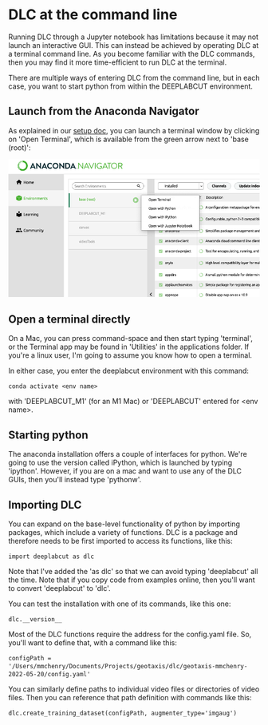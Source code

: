 # DLC at the command line

Running DLC through a Jupyter notebook has limitations because it may not launch an interactive GUI. This can instead be achieved by operating DLC at a terminal command line. As you become familiar with the DLC commands, then you may find it more time-efficient to run DLC at the terminal. 

There are multiple ways of entering DLC from the command line, but in each case, you want to start python from within the DEEPLABCUT environment.

## Launch from the Anaconda Navigator

As explained in our [setup doc](/docs/setup.md), you can launch a terminal window by clicking on 'Open Terminal', which is available from the green arrow next to 'base (root)':

![Open Terminal](/docs/assets/open_terminal.png)


## Open a terminal directly

On a Mac, you can press command-space and then start typing 'terminal', or the Terminal app may be found in 'Utilities' in the applications folder. If you're a linux user, I'm going to assume you know how to open a terminal.

In either case, you enter the deeplabcut environment with this command:

    conda activate <env name>

with 'DEEPLABCUT_M1' (for an M1 Mac) or 'DEEPLABCUT' entered for \<env name\>.

## Starting python

The anaconda installation offers a couple of interfaces for python. We're going to use the version called iPython, which is launched by typing 'ipython'. However, if you are on a mac and want to use any of the DLC GUIs, then you'll instead type 'pythonw'.

## Importing DLC

You can expand on the base-level functionality of python by importing packages, which include a variety of functions. DLC is a package and therefore needs to be first imported to access its functions, like this:

    import deeplabcut as dlc

Note that I've added the 'as dlc' so that we can avoid typing 'deeplabcut' all the time. Note that if you copy code from examples online, then you'll want to convert 'deeplabcut' to 'dlc'.

You can test the installation with one of its commands, like this one:

    dlc.__version__

Most of the DLC functions require the address for the config.yaml file.  So, you'll want to define that, with a command like this:

    configPath = '/Users/mmchenry/Documents/Projects/geotaxis/dlc/geotaxis-mmchenry-2022-05-20/config.yaml'

You can similarly define paths to individual video files or directories of video files. Then you can reference that path definition with commands like this:

    dlc.create_training_dataset(configPath, augmenter_type='imgaug')

